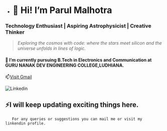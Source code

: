 

- # **👋 Hi! I’m Parul Malhotra** 
 ### Technology Enthusiast | Aspiring Astrophysicist | Creative Thinker
 > _Exploring the cosmos with code: where the stars meet silicon and the universe unfolds in lines of logic._
 #### 🌱 I’m currently pursuing **B.Tech in Electronics and Communication** at **GURU NANAK DEV ENGINEERING COLLEGE,LUDHIANA.**                                                                                                                                        
  
  

📫[Visit Gmail](parulmal321@gmail.com)


   ![Linkedin](https://www.linkedin.com/in/parul-malhotra-b311812b?utm_source=share&utm)
  
  
  


   

   ## ⚡I will keep updating exciting things here.

       For any queries or suggestions you can mail me or visit my linkendin profile.
       

    
     
<!---
Parulmalhotra27/Parulmalhotra27 is a ✨ special ✨ repository because its `README.md` (this file) appears on your GitHub profile.
You can click the Preview link to take a look at your changes.
--->
